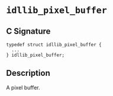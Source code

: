 # `idllib_pixel_buffer`

## C Signature
```
typedef struct idllib_pixel_buffer {
  ...
} idllib_pixel_buffer;
```

## Description
A pixel buffer.
